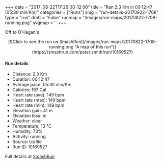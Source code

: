 +++
date = "2017-08-22T17:26:00-12:00"
title = "Ran 2.3 Km in 00:12:47 (05:30 min/Km)"
categories = ["Runs"]
slug = "run-details-20170822-1708"
type = "run"
draft = "False"
runmap = "/images/run-maps/20170822-1708-running.png"
svgmap = '<polyline points="67 97, 68 98, 69 98, 70 98, 70 98, 70 96, 70 93, 70 91, 72 88, 76 86, 80 82, 86 77, 88 77, 92 73, 97 71, 96 69, 98 67, 100 67, 100 66, 99 65, 98 57, 97 55, 96 54, 93 55, 93 55, 91 53, 90 52, 89 51, 86 51, 86 49, 87 48, 87 47, 87 45, 85 44, 84 42, 83 39, 82 37, 82 35, 81 33, 75 33, 73 34, 71 34, 71 33, 73 31, 75 30, 75 29, 75 28, 75 27, 75 25, 75 22, 73 20, 72 19, 70 18, 70 19, 63 18, 61 19, 60 19, 58 17, 57 16, 56 16, 53 14, 49 13, 48 13, 47 12, 44 12, 41 11, 40 11, 36 10, 32 10, 31 9, 30 7, 27 8, 25 7, 22 6, 16 8, 13 6, 11 3, 7 2, 3 4, 3 5, 1 8, 0 9, 1 10, 1 11, 0 11">'
+++

Off to O'Hagan's 


<!--more-->

<center>
[![Click to see the run on SmashRun](/images/run-maps/20170822-1708-running.png "A map of this run")](https://smashrun.com/peter.smith/run/10169527)
</center>

#### Run details

* Distance: 2.3 Km
* Duration: 00:12:47
* Average pace: 05:30 min/Km
* Calories: 197 Cal
* Heart rate (ave): 149 bpm
* Heart rate (max): 149 bpm
* Heart rate (min): 149 bpm
* Elevation gain: 41 m
* Elevation loss:  m
* Weather: clear
* Temperature: 13 &deg;C
* Humidity: 73%
* Activity: running
* Source: tcxfile
* Run ID: 10169527

Full details at [SmashRun](https://smashrun.com/peter.smith/run/10169527)